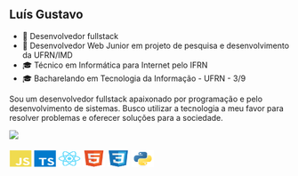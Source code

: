 ## Luís Gustavo

- 🔭 Desenvolvedor fullstack
- 💼 Desenvolvedor Web Junior em projeto de pesquisa e desenvolvimento da UFRN/IMD
- 🎓 Técnico em Informática para Internet pelo IFRN
- 🎓 Bacharelando em Tecnologia da Informação - UFRN - 3/9

Sou um desenvolvedor fullstack apaixonado por programação e pelo desenvolvimento de sistemas. Busco utilizar a tecnologia a meu favor para resolver problemas e oferecer soluções para a sociedade.
  
<div>
  <img height 180em src="https://github-readme-stats.vercel.app/api?username=luisgustavopn&show_icons=true&&theme=dracula&&include_all_commits=true&count_private=true">
</div>

<div style="display: inline_block"><br>
  <img align="center" alt="LG-Js" height="30" width="40" src="https://raw.githubusercontent.com/devicons/devicon/master/icons/javascript/javascript-plain.svg">
  <img align="center" alt="LG-Ts" height="30" width="40" src="https://raw.githubusercontent.com/devicons/devicon/master/icons/typescript/typescript-plain.svg">
  <img align="center" alt="LG-React" height="30" width="40" src="https://raw.githubusercontent.com/devicons/devicon/master/icons/react/react-original.svg">
  <img align="center" alt="LG-HTML" height="30" width="40" src="https://raw.githubusercontent.com/devicons/devicon/master/icons/html5/html5-original.svg">
  <img align="center" alt="LG-CSS" height="30" width="40" src="https://raw.githubusercontent.com/devicons/devicon/master/icons/css3/css3-original.svg">
  <img align="center" alt="LG-Python" height="30" width="40" src="https://raw.githubusercontent.com/devicons/devicon/master/icons/python/python-original.svg">
</div>
